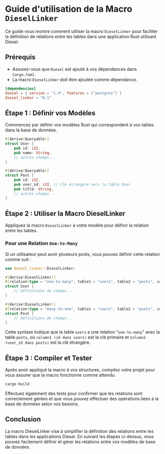 # Guide d'utilisation de la Macro `DieselLinker`

Ce guide vous montre comment utiliser la macro `DieselLinker` pour faciliter la définition de relations entre les tables dans une application Rust utilisant Diesel.

## Prérequis

- Assurez-vous que `Diesel` est ajouté à vos dépendances dans `Cargo.toml`.
- La macro `DieselLinker` doit être ajoutée comme dépendance.
    
```toml
[dependencies]
diesel = { version = "1.4", features = ["postgres"] }
diesel_linker = "0.1"
```

## Étape 1 : Définir vos Modèles

Commencez par définir vos modèles Rust qui correspondent à vos tables dans la base de données.

```rust
#[derive(Queryable)]
struct User {
    pub id: i32,
    pub name: String,
    // autres champs...
}

#[derive(Queryable)]
struct Post {
    pub id: i32,
    pub user_id: i32, // Clé étrangère vers la table User
    pub title: String,
    // autres champs...
}
```

## Étape 2 : Utiliser la Macro DieselLinker
Appliquez la macro `DieselLinker` à votre modèle pour définir la relation entre les tables.

### Pour une Relation `One-to-Many`
Si un utilisateur peut avoir plusieurs posts, vous pouvez définir cette relation comme suit :

```rust
use diesel_linker::DieselLinker;

#[derive(DieselLinker)]
#[relation(type = "one-to-many", table1 = "users", table2 = "posts", column1 = "id", column2 = "user_id")]
struct User {
    // Définitions de champs...
}

#[derive(DieselLinker)]
#[relation(type = "many-to-one", table1 = "users", table2 = "posts", column1 = "id", column2 = "user_id")]
struct Post {
    // Définitions de champs...
}
```

Cette syntaxe indique que la table `users` a une relation "`one-to-many`" avec la table `posts`, où `column1 (id dans users)` est la clé primaire et c`olumn2 (user_id dans posts)` est la clé étrangère.

## Étape 3 : Compiler et Tester
Après avoir appliqué la macro à vos structures, compilez votre projet pour vous assurer que la macro fonctionne comme attendu.

```bash
cargo build
```
Effectuez également des tests pour confirmer que les relations sont correctement gérées et que vous pouvez effectuer des opérations liées à la base de données selon vos besoins.

## Conclusion
La macro DieselLinker vise à simplifier la définition des relations entre les tables dans les applications Diesel. En suivant les étapes ci-dessus, vous pouvez facilement définir et gérer les relations entre vos modèles de base de données.
